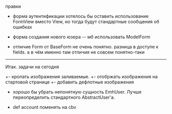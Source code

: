 правки

- форма аутентификации
хотелось бы оставить использование FormView вместо View, но тогда будут стандартные сообщения об ошибках

- форма создания нового юзера -- мб использовать ModelForm


- отличие Form от BaseForm не очень понятно. разница в доступе к fields. а в чём именно там отличия не совсем понятно-таки


------------
Итак. задачи на сегодня


+- кропать изображения заливаемые. 
+- отобржать изображения на стартовой странице
+- добавить дефлотные изображения

- хорошо бы убрать непонятную сущность EmhUser. Лучше переопределить стандартного AbstractUser'a.

- def account поменять на cbv


